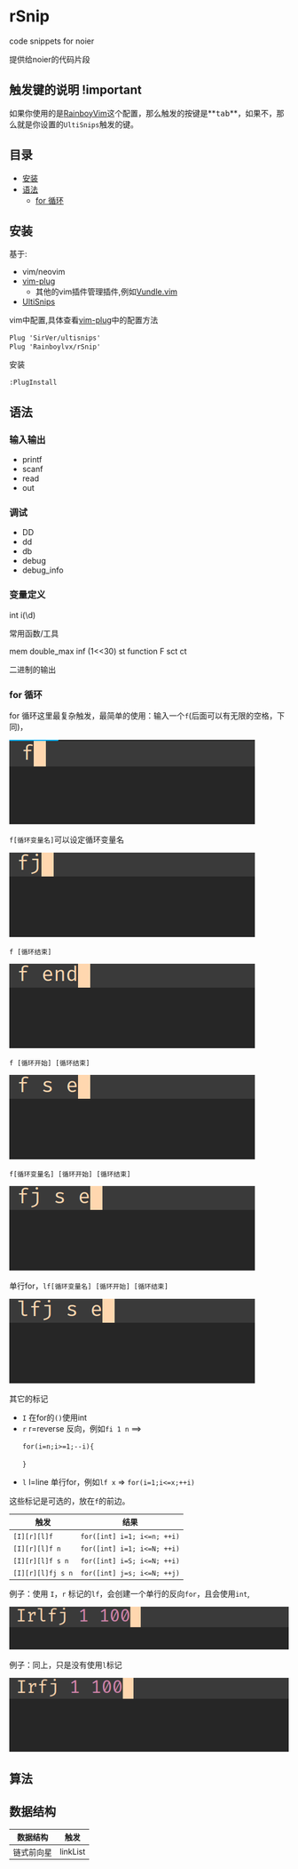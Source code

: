 # rSnip

code snippets for noier

提供给noier的代码片段

## 触发键的说明 !important

如果你使用的是[RainboyVim](https://github.com/Rainboylvx/RainboyVim)这个配置，那么触发的按键是**<kbd>tab</kbd>**，如果不，那么就是你设置的`UltiSnips`触发的键。

## 目录

 - [安装](#安装)
 - [语法](#语法)
   - [for 循环](#for-循环)

## 安装

基于:

- vim/neovim
- [vim-plug](https://github.com/junegunn/vim-plug)
  - 其他的vim插件管理插件,例如[Vundle.vim](https://github.com/VundleVim/Vundle.vim)
- [UltiSnips](https://github.com/SirVer/ultisnips)

vim中配置,具体查看[vim-plug](https://github.com/junegunn/vim-plug#example)中的配置方法

```
Plug 'SirVer/ultisnips'
Plug 'Rainboylvx/rSnip'
```

安装
```
:PlugInstall
```

## 语法


### 输入输出

 - printf
 - scanf
 - read
 - out

### 调试

 - DD
 - dd
 - db
 - debug
 - debug_info

### 变量定义

int
i(\d)

常用函数/工具

mem
double_max
inf (1<<30)
st
function F
sct
ct


二进制的输出

### for 循环

for 循环这里最复杂触发，最简单的使用：输入一个`f`(后面可以有无限的空格，下同)，

![](./images/for-f.gif)

`f[循环变量名]`可以设定循环变量名

![](./images/for-fi.gif)

`f [循环结束]`

![](./images/for-end.gif)

`f [循环开始] [循环结束]`

![](./images/for-s-n.gif)

`f[循环变量名] [循环开始] [循环结束]`

![](./images/for-fv-s-n.gif)

单行for，`lf[循环变量名] [循环开始] [循环结束]`

![](./images/lfj-s-n.gif)

其它的标记

 - `I` 在for的`()`使用int
 - `r` r=reverse 反向，例如`fi 1 n` ==>
     ```
     for(i=n;i>=1;--i){

     }
     ```
 - `l` l=line 单行for，例如`lf x` => `for(i=1;i<=x;++i)`

这些标记是可选的，放在`f`的前边。

| 触发              | 结果                        |
|-------------------|-----------------------------|
| `[I][r][l]f`      | `for([int] i=1; i<=n; ++i)` |
| `[I][r][l]f n`    | `for([int] i=1; i<=N; ++i)` |
| `[I][r][l]f s n`  | `for([int] i=S; i<=N; ++i)` |
| `[I][r][l]fj s n` | `for([int] j=s; i<=N; ++j)` |


例子：使用 `I`，`r` 标记的`lf`，会创建一个单行的反向`for`，且会使用`int`,

![](./images/for-Irlf-1-100.gif)

例子：同上，只是没有使用`l`标记

![](./images/Irfj-1-100.gif)


## 算法

## 数据结构

| 数据结构   | 触发     |
|------------|----------|
| 链式前向星 | linkList |

